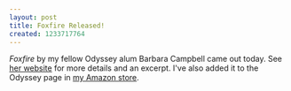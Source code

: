 ```yaml
---
layout: post
title: Foxfire Released!
created: 1233717764
---
```

*Foxfire* by my fellow Odyssey alum Barbara Campbell came out today.  See [her website](http://www.barbara-campbell.com/novels.htm) for more details and an excerpt.  I've also added it to the Odyssey page in [my Amazon store](http://astore.amazon.com/mcdema-20?%5Fencoding=UTF8&node=4).
